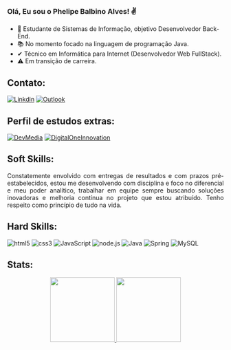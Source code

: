 
### Olá, Eu sou o Phelipe Balbino Alves! ✌️

 - 📌 Estudante de Sistemas de Informação, objetivo Desenvolvedor Back-End.
 - 📚 No momento focado na linguagem de programação Java.
 - ✔ Técnico em Informática para Internet (Desenvolvedor Web FullStack).
 - ⚠ Em transição de carreira.

## Contato:
  [![Linkdin](https://img.shields.io/badge/LinkedIn-0077B5?style=for-the-badge&logo=linkedin&logoColor=white)](https://www.linkedin.com/in/phelipebalbino/)
  [![Outlook](https://img.shields.io/badge/Microsoft_Outlook-0078D4?style=for-the-badge&logo=microsoft-outlook&logoColor=white)](mailto:devphelipe@outlook.com)
<br>

## Perfil de estudos extras:
   [![DevMedia](https://img.shields.io/website?label=devmedia.com.br&style=for-the-badge&url=https://www.devmedia.com.br/perfil/phelipe-16)](https://www.devmedia.com.br/perfil/phelipe-16)
[![DigitalOneInnovation](https://img.shields.io/website?label=digitalinnovation.one&style=for-the-badge&url=https://digitalinnovation.one/)](https://web.dio.me/users/phelipe_balbino) 

## Soft Skills:
<div align="justify">
    Constatemente envolvido com entregas de resultados e com prazos pré-estabelecidos, estou me desenvolvendo com disciplina e foco no diferencial e meu poder analítico, trabalhar em equipe sempre buscando soluções inovadoras e melhoria contínua no projeto que estou atribuído. Tenho respeito como princípio de tudo na vida. 
<div>
    
## Hard Skills: 
<div style="display: inline_block">
    <img aling="center" alt="html5" src="https://img.shields.io/badge/HTML5-E34F26?style=for-the-badge&logo=html5&logoColor=white" />
    <img aling="center" alt="css3" src="https://img.shields.io/badge/CSS3-1572B6?style=for-the-badge&logo=css3&logoColor=white" />
    <img aling="center" alt="JavaScript" src="https://img.shields.io/badge/JavaScript-F7DF1E?style=for-the-badge&logo=javascript&logoColor=black"/>
    <img aling="center" alt="node.js" src="https://img.shields.io/badge/Node.js-43853D?style=for-the-badge&logo=node.js&logoColor=white" />
    <img aling="center" alt="Java" src="https://img.shields.io/badge/Java-ED8B00?style=for-the-badge&logo=java&logoColor=white" />
    <img aling="center" alt="Spring" src="https://img.shields.io/badge/Spring-6DB33F?style=for-the-badge&logo=spring&logoColor=white" />
    <img aling="center" alt="MySQL" src="https://img.shields.io/badge/MySQL-00000F?style=for-the-badge&logo=mysql&logoColor=white" />
</div>

## Stats:
<div align="center">
   <a href="https://github.com/DevPhelipeB">
<img height="150em" src="https://github-readme-stats.vercel.app/api?username=DevPhelipeB&show_icons=true&theme=react&include_all_commits=true&count_private=true"/>
<img height="150em" src="https://github-readme-stats.vercel.app/api/top-langs/?username=DevPhelipeB&layout=compact&langs_count=7&theme=react"/>
</div>
